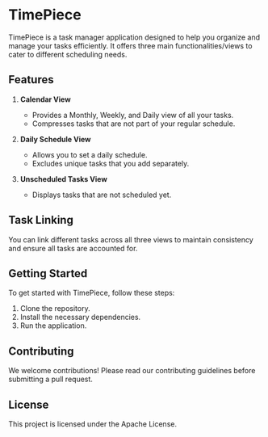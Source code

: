 # TimePiece

TimePiece is a task manager application designed to help you organize and manage your tasks efficiently. It offers three main functionalities/views to cater to different scheduling needs.

## Features

1. **Calendar View**
   - Provides a Monthly, Weekly, and Daily view of all your tasks.
   - Compresses tasks that are not part of your regular schedule.
   
2. **Daily Schedule View**
   - Allows you to set a daily schedule.
   - Excludes unique tasks that you add separately.
   
3. **Unscheduled Tasks View**
   - Displays tasks that are not scheduled yet.

## Task Linking

You can link different tasks across all three views to maintain consistency and ensure all tasks are accounted for.

## Getting Started

To get started with TimePiece, follow these steps:

1. Clone the repository.
2. Install the necessary dependencies.
3. Run the application.

## Contributing

We welcome contributions! Please read our contributing guidelines before submitting a pull request.

## License

This project is licensed under the Apache License.
